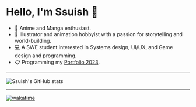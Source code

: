 # Hello, I'm Ssuish 👋

- 🎎 Anime and Manga enthusiast.  
- 🎨 Illustrator and animation hobbyist with a passion for storytelling and world-building.  
- 💻 A SWE student interested in Systems design, UI/UX, and Game design and programming.
- 📋 Programming my [Portfolio 2023]().

---

![Ssuish's GitHub stats](https://github-readme-stats.vercel.app/api?username=ssuish&count_private=true&theme=radical&show_icons=true)

<!--START_SECTION:waka-->


<!--END_SECTION:waka-->

---

[![wakatime](https://wakatime.com/badge/user/9b3ba871-64b5-40a8-ab9f-b8fa0ce57b36.svg)](https://wakatime.com/@9b3ba871-64b5-40a8-ab9f-b8fa0ce57b36)